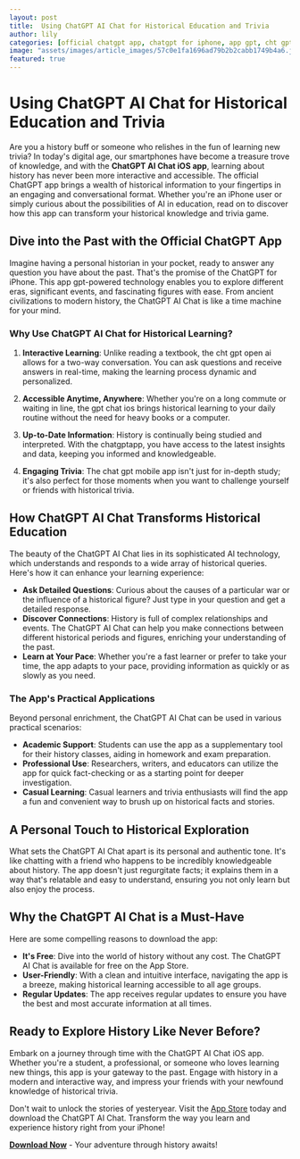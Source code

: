 ```yaml
---
layout: post
title:  Using ChatGPT AI Chat for Historical Education and Trivia
author: lily
categories: [official chatgpt app, chatgpt for iphone, app gpt, cht gpt open ai, gpt chat ios, chatgptapp, chat gpt mobile app]
image: "assets/images/article_images/57c0e1fa1696ad79b2b2cabb1749b4a6.jpg"
featured: true
---
```


# Using ChatGPT AI Chat for Historical Education and Trivia

Are you a history buff or someone who relishes in the fun of learning new trivia? In today's digital age, our smartphones have become a treasure trove of knowledge, and with the **ChatGPT AI Chat iOS app**, learning about history has never been more interactive and accessible. The official ChatGPT app brings a wealth of historical information to your fingertips in an engaging and conversational format. Whether you're an iPhone user or simply curious about the possibilities of AI in education, read on to discover how this app can transform your historical knowledge and trivia game.

## Dive into the Past with the Official ChatGPT App

Imagine having a personal historian in your pocket, ready to answer any question you have about the past. That's the promise of the ChatGPT for iPhone. This app gpt-powered technology enables you to explore different eras, significant events, and fascinating figures with ease. From ancient civilizations to modern history, the ChatGPT AI Chat is like a time machine for your mind.

### Why Use ChatGPT AI Chat for Historical Learning?

1. **Interactive Learning**: Unlike reading a textbook, the cht gpt open ai allows for a two-way conversation. You can ask questions and receive answers in real-time, making the learning process dynamic and personalized.
   
2. **Accessible Anytime, Anywhere**: Whether you're on a long commute or waiting in line, the gpt chat ios brings historical learning to your daily routine without the need for heavy books or a computer.

3. **Up-to-Date Information**: History is continually being studied and interpreted. With the chatgptapp, you have access to the latest insights and data, keeping you informed and knowledgeable.

4. **Engaging Trivia**: The chat gpt mobile app isn't just for in-depth study; it's also perfect for those moments when you want to challenge yourself or friends with historical trivia.

## How ChatGPT AI Chat Transforms Historical Education

The beauty of the ChatGPT AI Chat lies in its sophisticated AI technology, which understands and responds to a wide array of historical queries. Here's how it can enhance your learning experience:

- **Ask Detailed Questions**: Curious about the causes of a particular war or the influence of a historical figure? Just type in your question and get a detailed response.
- **Discover Connections**: History is full of complex relationships and events. The ChatGPT AI Chat can help you make connections between different historical periods and figures, enriching your understanding of the past.
- **Learn at Your Pace**: Whether you're a fast learner or prefer to take your time, the app adapts to your pace, providing information as quickly or as slowly as you need.

### The App's Practical Applications

Beyond personal enrichment, the ChatGPT AI Chat can be used in various practical scenarios:

- **Academic Support**: Students can use the app as a supplementary tool for their history classes, aiding in homework and exam preparation.
- **Professional Use**: Researchers, writers, and educators can utilize the app for quick fact-checking or as a starting point for deeper investigation.
- **Casual Learning**: Casual learners and trivia enthusiasts will find the app a fun and convenient way to brush up on historical facts and stories.

## A Personal Touch to Historical Exploration

What sets the ChatGPT AI Chat apart is its personal and authentic tone. It's like chatting with a friend who happens to be incredibly knowledgeable about history. The app doesn't just regurgitate facts; it explains them in a way that's relatable and easy to understand, ensuring you not only learn but also enjoy the process.

## Why the ChatGPT AI Chat is a Must-Have

Here are some compelling reasons to download the app:

- **It's Free**: Dive into the world of history without any cost. The ChatGPT AI Chat is available for free on the App Store.
- **User-Friendly**: With a clean and intuitive interface, navigating the app is a breeze, making historical learning accessible to all age groups.
- **Regular Updates**: The app receives regular updates to ensure you have the best and most accurate information at all times.

## Ready to Explore History Like Never Before?

Embark on a journey through time with the ChatGPT AI Chat iOS app. Whether you're a student, a professional, or someone who loves learning new things, this app is your gateway to the past. Engage with history in a modern and interactive way, and impress your friends with your newfound knowledge of historical trivia.

Don't wait to unlock the stories of yesteryear. Visit the [App Store](https://apps.apple.com/us/app/ai-ask-chat-with-ai-bots/id6472484891) today and download the ChatGPT AI Chat. Transform the way you learn and experience history right from your iPhone!

**[Download Now](https://apps.apple.com/us/app/ai-ask-chat-with-ai-bots/id6472484891)** - Your adventure through history awaits!